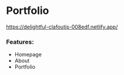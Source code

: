 # Portfolio

https://delightful-clafoutis-008edf.netlify.app/

### Features:
- Homepage
- About
- Portfolio